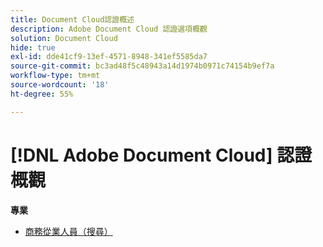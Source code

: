 ```yaml
---
title: Document Cloud認證概述
description: Adobe Document Cloud 認證選項概觀
solution: Document Cloud
hide: true
exl-id: dde41cf9-13ef-4571-8948-341ef5585da7
source-git-commit: bc3ad48f5c48943a14d1974b0971c74154b9ef7a
workflow-type: tm+mt
source-wordcount: '18'
ht-degree: 55%

---
```


# [!DNL Adobe Document Cloud] 認證概觀

**專業**

* [商務從業人員（搜尋）](/help/certifications/adc/adc-p-business.md) <!--AD0-D106-->


